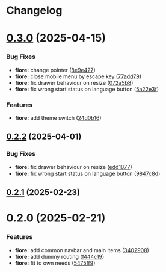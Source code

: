 # Changelog

# [0.3.0](https://github.com/AK2083/fiore/compare/0.2.1...0.3.0) (2025-04-15)


### Bug Fixes

* **fiore:** change pointer ([8e9e427](https://github.com/AK2083/fiore/commit/8e9e427c07b311aa6ec4b8b13a8c6c56f9b95009))
* **fiore:** close mobile menu by escape key ([77add79](https://github.com/AK2083/fiore/commit/77add79c771e46cc4db13d047a2a2b5d6b353183))
* **fiore:** fix drawer behaviour on resize ([072a5b8](https://github.com/AK2083/fiore/commit/072a5b8709767bb34b6917735b4a3ea55cba9e72))
* **fiore:** fix wrong start status on language button ([5a22e3f](https://github.com/AK2083/fiore/commit/5a22e3f80f39ad6917fa0b5b78abb8ff67fe8c4d))


### Features

* **fiore:** add theme switch ([24d0b16](https://github.com/AK2083/fiore/commit/24d0b16ccf759ea1b4860b2859abc6059bbc4daa))

## [0.2.2](https://github.com/AK2083/fiore/compare/0.2.1...0.2.2) (2025-04-01)


### Bug Fixes

* **fiore:** fix drawer behaviour on resize ([edd1877](https://github.com/AK2083/fiore/commit/edd1877299b1922d386b7a406a1408601d5561e0))
* **fiore:** fix wrong start status on language button ([9847c8d](https://github.com/AK2083/fiore/commit/9847c8dce16eba32bc55f26620031da28204cd78))

## [0.2.1](https://github.com/AK2083/fiore/compare/0.2.0...0.2.1) (2025-02-23)

# 0.2.0 (2025-02-21)


### Features

* **fiore:** add common navbar and main items ([3402908](https://github.com/AK2083/fiore/commit/340290840df20cd1eb142bdd6e75c03615b8229e))
* **fiore:** add dummy routing ([f444c19](https://github.com/AK2083/fiore/commit/f444c19b89f220fc1005ced5079155bb79c66aa1))
* **fiore:** fit to own needs ([5475ff9](https://github.com/AK2083/fiore/commit/5475ff9ac1e3012f0d955ec1eb677668c1483beb))
